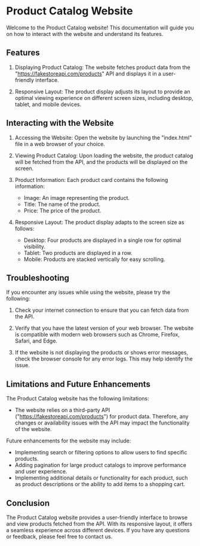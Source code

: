 # Product Catalog Website

Welcome to the Product Catalog website! This documentation will guide you on how to interact with the website and understand its features.

## Features

1. Displaying Product Catalog: The website fetches product data from the "https://fakestoreapi.com/products" API and displays it in a user-friendly interface.

2. Responsive Layout: The product display adjusts its layout to provide an optimal viewing experience on different screen sizes, including desktop, tablet, and mobile devices.

## Interacting with the Website

1. Accessing the Website: Open the website by launching the "index.html" file in a web browser of your choice.

2. Viewing Product Catalog: Upon loading the website, the product catalog will be fetched from the API, and the products will be displayed on the screen.

3. Product Information: Each product card contains the following information:

   - Image: An image representing the product.
   - Title: The name of the product.
   - Price: The price of the product.

4. Responsive Layout: The product display adapts to the screen size as follows:

   - Desktop: Four products are displayed in a single row for optimal visibility.
   - Tablet: Two products are displayed in a row.
   - Mobile: Products are stacked vertically for easy scrolling.

## Troubleshooting

If you encounter any issues while using the website, please try the following:

1. Check your internet connection to ensure that you can fetch data from the API.

2. Verify that you have the latest version of your web browser. The website is compatible with modern web browsers such as Chrome, Firefox, Safari, and Edge.

3. If the website is not displaying the products or shows error messages, check the browser console for any error logs. This may help identify the issue.

## Limitations and Future Enhancements

The Product Catalog website has the following limitations:

- The website relies on a third-party API ("https://fakestoreapi.com/products") for product data. Therefore, any changes or availability issues with the API may impact the functionality of the website.

Future enhancements for the website may include:

- Implementing search or filtering options to allow users to find specific products.
- Adding pagination for large product catalogs to improve performance and user experience.
- Implementing additional details or functionality for each product, such as product descriptions or the ability to add items to a shopping cart.

## Conclusion

The Product Catalog website provides a user-friendly interface to browse and view products fetched from the API. With its responsive layout, it offers a seamless experience across different devices. If you have any questions or feedback, please feel free to contact us.
